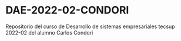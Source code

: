 # DAE-2022-02-CONDORI
Repositorio del curso de Desarrollo de sistemas empresariales tecsup 2022-02 del alumno Carlos Condori
